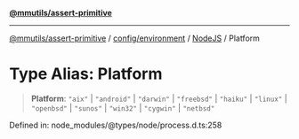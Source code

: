 [**@mmutils/assert-primitive**](../../../../../README.md)

***

[@mmutils/assert-primitive](../../../../../modules.md) / [config/environment](../../../README.md) / [NodeJS](../README.md) / Platform

# Type Alias: Platform

> **Platform**: `"aix"` \| `"android"` \| `"darwin"` \| `"freebsd"` \| `"haiku"` \| `"linux"` \| `"openbsd"` \| `"sunos"` \| `"win32"` \| `"cygwin"` \| `"netbsd"`

Defined in: node\_modules/@types/node/process.d.ts:258
